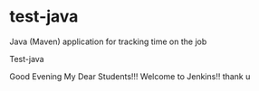 # test-java
Java (Maven) application for tracking time on the job

Test-java

Good Evening My Dear Students!!! Welcome to Jenkins!!
thank u
